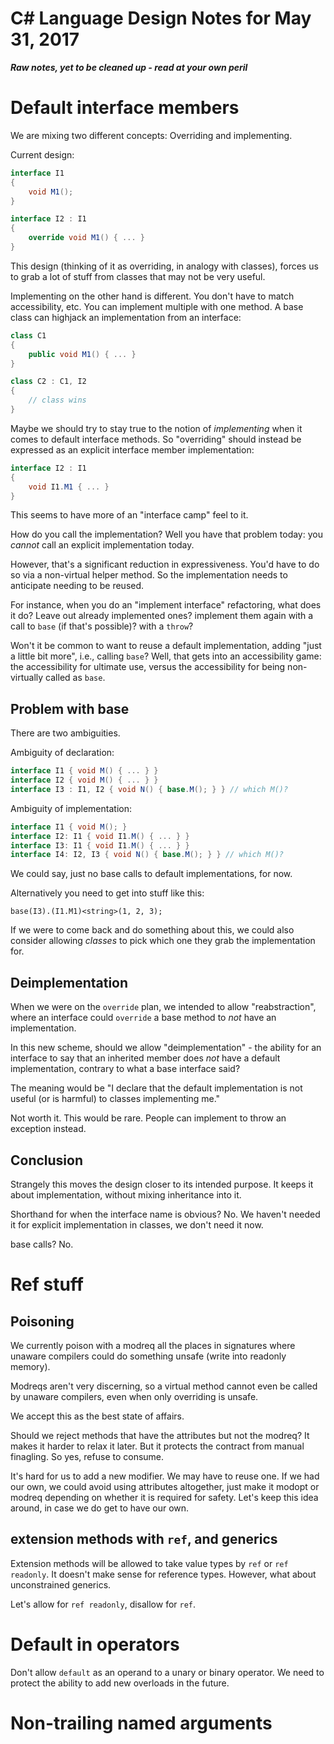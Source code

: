# C# Language Design Notes for May 31, 2017


***Raw notes, yet to be cleaned up - read at your own peril***


# Default interface members

We are mixing two different concepts: Overriding and implementing.

Current design:

``` c#
interface I1
{
	void M1();
}

interface I2 : I1
{
	override void M1() { ... }
}
```

This design (thinking of it as overriding, in analogy with classes), forces us to grab a lot of stuff from classes that may not be very useful.

Implementing on the other hand is different. You don't have to match accessibility, etc. You can implement multiple with one method. A base class can highjack an implementation from an interface:

``` c#
class C1
{
	public void M1() { ... }
}

class C2 : C1, I2
{
	// class wins
}
```

Maybe we should try to stay true to the notion of *implementing* when it comes to default interface methods. So "overriding" should instead be expressed as an explicit interface member implementation:

``` c#
interface I2 : I1
{
	void I1.M1 { ... }
}
```

This seems to have more of an "interface camp" feel to it.

How do you call the implementation? Well you have that problem today: you *cannot* call an explicit implementation today.

However, that's a significant reduction in expressiveness. You'd have to do so via a non-virtual helper method. So the implementation needs to anticipate needing to be reused.

For instance, when you do an "implement interface" refactoring, what does it do? Leave out already implemented ones? implement them again with a call to `base` (if that's possible)? with a `throw`?

Won't it be common to want to reuse a default implementation, adding "just a little bit more", i.e., calling `base`? Well, that gets into an accessibility game: the accessibility for ultimate use, versus the accessibility for being non-virtually called as `base`.

## Problem with base

There are two ambiguities.

Ambiguity of declaration:

``` c#
interface I1 { void M() { ... } }
interface I2 { void M() { ... } }
interface I3 : I1, I2 { void N() { base.M(); } } // which M()?
```

Ambiguity of implementation:

``` c#
interface I1 { void M(); }
interface I2: I1 { void I1.M() { ... } }
interface I3: I1 { void I1.M() { ... } }
interface I4: I2, I3 { void N() { base.M(); } } // which M()?
```

We could say, just no base calls to default implementations, for now. 

Alternatively you need to get into stuff like this:

`base(I3).(I1.M1)<string>(1, 2, 3);`

If we were to come back and do something about this, we could also consider allowing *classes* to pick which one they grab the implementation for. 

## Deimplementation

When we were on the `override` plan, we intended to allow "reabstraction", where an interface could `override` a base method to *not* have an implementation.

In this new scheme, should we allow "deimplementation" - the ability for an interface to say that an inherited member does *not* have a default implementation, contrary to what a base interface said?

The meaning would be "I declare that the default implementation is not useful (or is harmful) to classes implementing me."

Not worth it. This would be rare. People can implement to throw an exception instead.

## Conclusion

Strangely this moves the design closer to its intended purpose. It keeps it about implementation, without mixing inheritance into it.

Shorthand for when the interface name is obvious? No. We haven't needed it for explicit implementation in classes, we don't need it now.

base calls? No.


# Ref stuff

## Poisoning

We currently poison with a modreq all the places in signatures where unaware compilers could do something unsafe (write into readonly memory).

Modreqs aren't very discerning, so a virtual method cannot even be called by unaware compilers, even when only overriding is unsafe.

We accept this as the best state of affairs.

Should we reject methods that have the attributes but not the modreq? It makes it harder to relax it later. But it protects the contract from manual finagling. So yes, refuse to consume.

It's hard for us to add a new modifier. We may have to reuse one. If we had our own, we could avoid using attributes altogether, just make it modopt or modreq depending on whether it is required for safety. Let's keep this idea around, in case we do get to have our own.

## extension methods with `ref`, and generics

Extension methods will be allowed to take value types by `ref` or `ref readonly`. It doesn't make sense for reference types. However, what about unconstrained generics. 

Let's allow for `ref readonly`, disallow for `ref`.

# Default in operators

Don't allow `default` as an operand to a unary or binary operator. We need to protect the ability to add new overloads in the future.

<paste in examples>

# Non-trailing named arguments